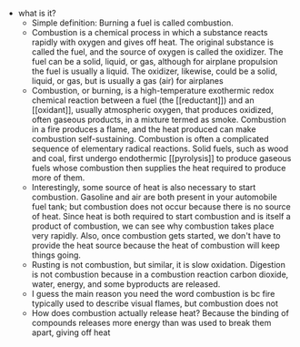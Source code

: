   * what is it?
    * Simple definition: Burning a fuel is called combustion. 
    * Combustion is a chemical process in which a substance reacts rapidly with oxygen and gives off heat. The original substance is called the fuel, and the source of oxygen is called the oxidizer. The fuel can be a solid, liquid, or gas, although for airplane propulsion the fuel is usually a liquid. The oxidizer, likewise, could be a solid, liquid, or gas, but is usually a gas (air) for airplanes
    * Combustion, or burning, is a high-temperature exothermic redox chemical reaction between a fuel (the [[reductant]]) and an [[oxidant]], usually atmospheric oxygen, that produces oxidized, often gaseous products, in a mixture termed as smoke. Combustion in a fire produces a flame, and the heat produced can make combustion self-sustaining. Combustion is often a complicated sequence of elementary radical reactions. Solid fuels, such as wood and coal, first undergo endothermic [[pyrolysis]] to produce gaseous fuels whose combustion then supplies the heat required to produce more of them.
    * Interestingly, some source of heat is also necessary to start combustion. Gasoline and air are both present in your automobile fuel tank; but combustion does not occur because there is no source of heat. Since heat is both required to start combustion and is itself a product of combustion, we can see why combustion takes place very rapidly. Also, once combustion gets started, we don't have to provide the heat source because the heat of combustion will keep things going.
    * Rusting is not combustion, but similar, it is slow oxidation. Digestion is not combustion because in a combustion reaction carbon dioxide, water, energy, and some byproducts are released.
    * I guess the main reason you need the word combustion is bc fire typically used to describe visual flames, but combustion does not
    * How does combustion actually release heat? Because the binding of compounds releases more energy than was used to break them apart, giving off heat